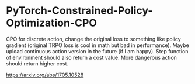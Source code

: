 # PyTorch-Constrained-Policy-Optimization-CPO

CPO for discrete action, change the original loss to something like policy gradient (original TRPO loss is cool in math but bad in performance). Maybe upload continuous action version in the future (if I am happy). Step function of environment should also return a cost value. More dangerous action should return higher cost.

https://arxiv.org/abs/1705.10528
